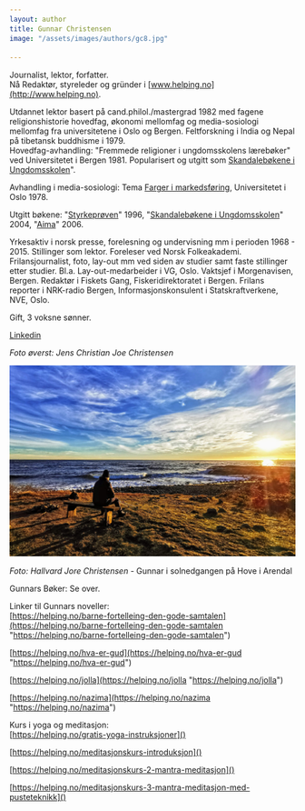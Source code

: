 ```yaml
---
layout: author
title: Gunnar Christensen
image: "/assets/images/authors/gc8.jpg"

---
```

Journalist, lektor, forfatter.  
Nå Redaktør, styreleder og gründer i [www.helping.no](http://www.helping.no).

Utdannet lektor basert på cand.philol./mastergrad 1982 med fagene religionshistorie hovedfag, økonomi mellomfag og media-sosiologi mellomfag fra universitetene i Oslo og Bergen. Feltforskning i India og Nepal på tibetansk buddhisme i 1979.  
Hovedfag-avhandling: "Fremmede religioner i ungdomsskolens lærebøker" ved Universitetet i Bergen 1981. Popularisert og utgitt som [Skandalebøkene i Ungdomsskolen](https://helping.no/religioner-i-u-skolens-l%C3%A6reb%C3%B8ker-f%C3%B8r-m%C3%B8nsterplanen "https://helping.no/religioner-i-u-skolens-l%C3%A6reb%C3%B8ker-f%C3%B8r-m%C3%B8nsterplanen")".

Avhandling i media-sosiologi: Tema [Farger i markedsføring](https://helping.no/det-tidl%C3%B8se-temaet-farger-er-f%C3%B8lelser "https://helping.no/det-tidl%C3%B8se-temaet-farger-er-f%C3%B8lelser"), Universitetet i Oslo 1978.

Utgitt bøkene: "[Styrkeprøven](https://helping.no/styrkepr%C3%B8ven "https://helping.no/styrkepr%C3%B8ven")" 1996, "[Skandalebøkene i Ungdomsskolen](https://helping.no/religioner-i-u-skolens-l%C3%A6reb%C3%B8ker-f%C3%B8r-m%C3%B8nsterplanen "https://helping.no/religioner-i-u-skolens-l%C3%A6reb%C3%B8ker-f%C3%B8r-m%C3%B8nsterplanen")" 2004, "[Aima](https://helping.no/aima "https://helping.no/aima")" 2006.

Yrkesaktiv i norsk presse, forelesning og undervisning mm i perioden 1968 - 2015. Stillinger som lektor. Foreleser ved Norsk Folkeakademi. Frilansjournalist, foto, lay-out mm ved siden av studier samt faste stillinger etter studier. Bl.a. Lay-out-medarbeider i VG, Oslo. Vaktsjef i Morgenavisen, Bergen. Redaktør i Fiskets Gang, Fiskeridirektoratet i Bergen. Frilans reporter i NRK-radio Bergen, Informasjonskonsulent i Statskraftverkene, NVE, Oslo.

Gift, 3 voksne sønner.

[Linkedin](https://www.linkedin.com/in/gunnar-christensen-ba257b190/)

_Foto øverst: Jens Christian Joe Christensen_

![](/assets/images/img_0022.JPG)

_Foto: Hallvard Jore Christensen_ - Gunnar i solnedgangen på Hove i Arendal

Gunnars Bøker: Se over.

Linker til Gunnars noveller:  
[https://helping.no/barne-fortelleing-den-gode-samtalen](https://helping.no/barne-fortelleing-den-gode-samtalen "https://helping.no/barne-fortelleing-den-gode-samtalen")

[https://helping.no/hva-er-gud](https://helping.no/hva-er-gud "https://helping.no/hva-er-gud")

[https://helping.no/jolla](https://helping.no/jolla "https://helping.no/jolla")

[https://helping.no/nazima](https://helping.no/nazima "https://helping.no/nazima")

Kurs i yoga og meditasjon:  
[https://helping.no/gratis-yoga-instruksjoner]()

[https://helping.no/meditasjonskurs-introduksjon]()

[https://helping.no/meditasjonskurs-2-mantra-meditasjon]()

[https://helping.no/meditasjonskurs-3-mantra-meditasjon-med-pusteteknikk]()